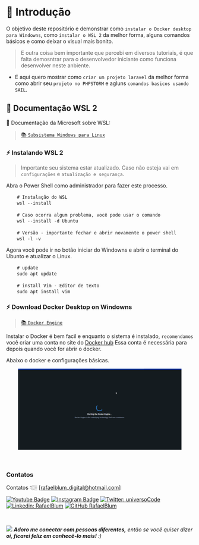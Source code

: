# :receipt: Introdução

O objetivo deste repositório e demonstrar como `instalar o Docker desktop para Windowns`, como `instalar o WSL 2` da melhor forma, alguns comandos básicos e como deixar o visual mais bonito.
> E outra coisa bem importante que percebi em diversos tutoriais, é que falta demosntrar para o desenvolvedor iniciante como funciona desenvolver neste anbiente. 

- E aqui quero mostrar como `criar um projeto laravel` da melhor forma como abrir seu `projeto no PHPSTORM` e agluns `comandos basicos usando SAIL`.


## :pushpin: Documentação WSL 2

:speech_balloon: Documentação da Microsoft sobre WSL:

> [:books: `Subsistema Windows para Linux`](https://learn.microsoft.com/pt-br/windows/wsl/)


### :zap: Instalando WSL 2

> Importante seu sistema estar atualizado. Caso não esteja vai em `configurações` e `atualização e segurança`.

Abra o Power Shell como administrador para fazer este processo.

```
    # Instalação do WSL
    wsl --install
    
    # Caso ocorra algum problema, você pode usar o comando
    wsl --install -d Ubuntu
    
    # Versão - importante fechar e abrir novamente o power shell
    wsl -l -v
```

Agora você pode ir no botão iniciar do Windowns e abrir o terminal do Ubunto e atualizar o Linux.
```
    # update
    sudo apt update
    
    # install Vim - Editor de texto
    sudo apt install vim
```


### :zap: Download Docker Desktop on Windowns

> [:books: `Docker Engine`](https://docs.docker.com/engine/install/)

Instalar o Docker é bem facil e enquanto o sistema é instalado, `recomendamos` você criar uma conta no site do [Docker hub](https://hub.docker.com)
Essa conta é necessária para depois quando você for abrir o docker.

Abaixo o docker e configurações básicas.

<p align="center">
	<a href="#"  target="_blank" title="Docker">
		<img src="images/docker.gif" alt="Docker" width="440px">
	</a>
</p>

<br>


### Contatos

Contatos 👇🏼 [rafaelblum_digital@hotmail.com]

[![Youtube Badge](https://img.shields.io/badge/-Youtube-FF0000?style=flat-square&labelColor=FF0000&logo=youtube&logoColor=white&link=https://www.youtube.com/channel/UCMvtn8HZ12Ud-sdkY5KzTog)](https://www.youtube.com/channel/UCMvtn8HZ12Ud-sdkY5KzTog)
[![Instagram Badge](https://img.shields.io/badge/-rafablum_-violet?style=flat-square&logo=Instagram&logoColor=white&link=https://www.instagram.com/rafablum_/)](https://www.instagram.com/rafablum_/)
[![Twitter: universoCode](https://img.shields.io/twitter/follow/universoCode?style=social)](https://twitter.com/universoCode)
[![Linkedin: RafaelBlum](https://img.shields.io/badge/-RafaelBlum-blue?style=flat-square&logo=Linkedin&logoColor=white&link=https://www.linkedin.com/in/rafael-blum-237133114/)](https://www.linkedin.com/in/rafael-blum-237133114/)
[![GitHub RafaelBlum](https://img.shields.io/github/followers/RafaelBlum?label=follow&style=social)](https://github.com/RafaelBlum)

<br/>

<img src="https://media.giphy.com/media/LnQjpWaON8nhr21vNW/giphy.gif" width="60"> <em><b>Adoro me conectar com pessoas diferentes,</b> então se você quiser dizer <b>oi, ficarei feliz em conhecê-lo mais!</b> :)</em>
